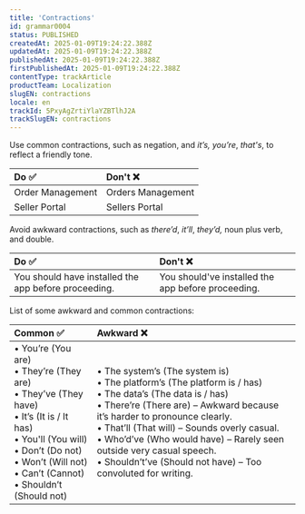 ```yaml
---
title: 'Contractions'
id: grammar0004
status: PUBLISHED
createdAt: 2025-01-09T19:24:22.388Z
updatedAt: 2025-01-09T19:24:22.388Z
publishedAt: 2025-01-09T19:24:22.388Z
firstPublishedAt: 2025-01-09T19:24:22.388Z
contentType: trackArticle
productTeam: Localization
slugEN: contractions
locale: en
trackId: 5PxyAgZrtiYlaYZBTlhJ2A
trackSlugEN: contractions
---
```


Use common contractions, such as negation, and *it’s,* *you’re*, *that's*, to reflect a friendly tone.

| Do ✅ | Don't ❌ |
| :--------- | :------------ |
| Order Management | Orders Management |
| Seller Portal | Sellers Portal |

Avoid awkward contractions, such as *there’d*, *it’ll*, *they’d,* noun plus verb, and double.

| Do ✅ | Don't ❌ |
| :--------- | :------------ |
| You should have installed the app before proceeding.  | You should've installed the app before proceeding.  |

List of some awkward and common contractions:

| Common ✅ | Awkward ❌ |
| :--------- | :------------ |
| • You’re (You are) <br> • They’re (They are) <br> • They’ve (They have) <br> • It’s (It is / It has) <br> • You'll (You will) <br> • Don’t (Do not) <br> • Won’t (Will not) <br> • Can’t (Cannot) <br> • Shouldn’t (Should not) | • The system’s (The system is) <br> • The platform’s (The platform is / has) <br> • The data’s (The data is / has) <br> • There’re (There are) – Awkward because it’s harder to pronounce clearly. <br> • That’ll (That will) – Sounds overly casual. <br> • Who’d’ve (Who would have) – Rarely seen outside very casual speech. <br> • Shouldn’t’ve (Should not have) – Too convoluted for writing. |
